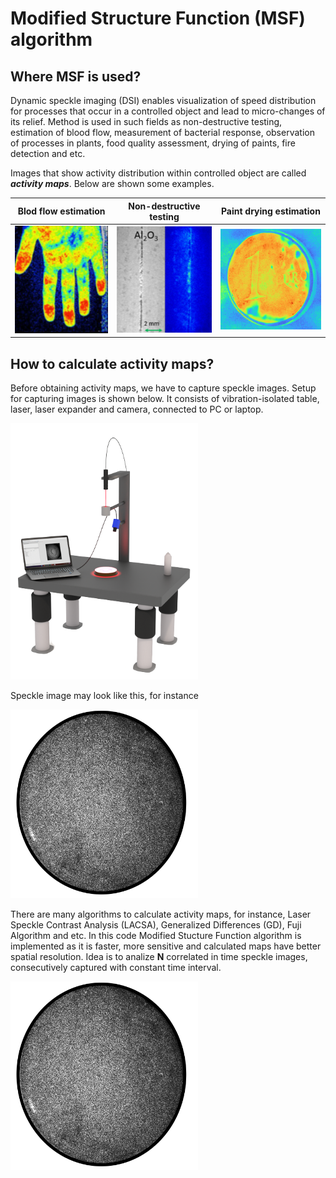 # Modified Structure Function (MSF) algorithm

## Where MSF is used?
Dynamic speckle imaging (DSI) enables visualization of speed distribution for processes that occur in a controlled object and lead to micro-changes of its relief. 
Method is used in such fields as non-destructive testing, estimation of blood flow, measurement of bacterial response, observation of processes in plants,
food quality assessment, drying of paints, fire detection and etc.

Images that show activity distribution within controlled object are called ***activity maps***. Below are shown some examples.

**Blod flow estimation**   | **Non-destructive testing**| **Paint drying estimation**
:-------------------------:|:-------------------------:|:-------------------------:
 <img src="/Readme images/example1.png" alt="example" width="200"/>|<img src="/Readme images/example2.png" alt="example" width="200"/>|<img src="/Readme images/example3.png" alt="example" width="220"/>

## How to calculate activity maps?
Before obtaining activity maps, we have to capture speckle images. Setup for capturing images is shown below. It consists of vibration-isolated table, laser, laser expander and camera, connected to PC or laptop.

<img src="/Readme images/speckle_setup.png" alt="example" width="300"/>

Speckle image may look like this, for instance

<img src="/Readme images/speckle image.png" alt="example" width="300"/>

There are many algorithms to calculate activity maps, for instance, Laser Speckle Contrast Analysis (LACSA), Generalized Differences (GD), Fuji Algorithm and etc. In this code Modified Stucture Function algorithm is implemented as it is faster, more sensitive and calculated maps have better spatial resolution. Idea is to analize **N** correlated in time speckle images, consecutively captured with constant time interval. 

<img src="/Readme images/speckle image.png" alt="example" width="300"/>
 
